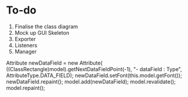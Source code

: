 To-do
=====

1. Finalise the class diagram
2. Mock up GUI Skeleton
3. Exporter
4. Listeners
5. Manager


Attribute newDataField = new Attribute(
					((ClassRectangle)model).getNextDataFieldPoint(-1), 
					"- dataField : Type",
					AttributeType.DATA_FIELD);
			newDataField.setFont(this.model.getFont());
			newDataField.repaint();
			model.add(newDataField);
			model.revalidate();
			model.repaint();